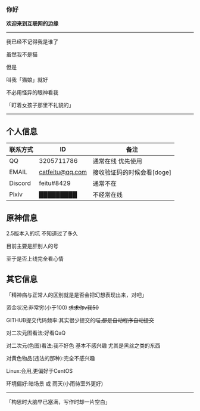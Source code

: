 ### 你好
**欢迎来到互联网的边缘**


---

我已经不记得我是谁了

虽然我不是猫

但是

叫我「猫娘」就好

不必用怪异的眼神看我

「盯着女孩子那里不礼貌的」

---

个人信息
---
联系方式|ID|备注
-|-|-|
QQ|3205711786|通常在线 优先使用
EMAIL|catfeitu@qq.com|接收验证码的时候会看[doge]
Discord|feitu#8429|通常不在
Pixiv|█████████|不经常在线

原神信息
---
2.5版本入的坑 不知道过了多久

目前主要是肝别人的号

至于是否上线完全看心情

其它信息
---
「精神病与正常人的区别就是是否会把幻想表现出来，对吧」

资金状况:非常穷(小于100) <del>求求你v我50<del>
  
GITHUB提交代码频率:其实很少提交的喵<del>,都是自动程序自动提交<del>
  
对二次元图看法:好看QaQ
  
对二次元(色图)看法:我不好色 基本不感兴趣  尤其是黑丝之类的东西
  
对黄色物品(违法的那种):完全不感兴趣

Linux:会用,更偏好于CentOS
  
环境偏好:暗场景 或 雨天(小雨待室外更好)
  
 
---
「构思时大脑早已塞满，写作时却一片空白」
